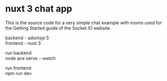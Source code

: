# nuxt 3 chat app
This is the source code for a very simple chat example with rooms used for the Getting Started guide of the Socket.IO website.

backend - adonisjs 5<br />
frontend - nuxt 3

run backend<br />
node ace serve --watch

run frontend<br />
npm run dev
